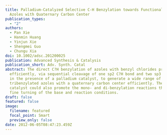 ```yaml
---
title: Palladium-Catalyzed Selective C-H Benzylation towards Functionalized
  Azoles with Quaternary Carbon Center
publication_types:
  - "2"
authors:
  - Pan Xie
  - Hanmin Huang
  - Yinjun Xie
  - Shengmei Guo
  - Chungu Xia
doi: 10.1002/adsc.201200025
publication: Advanced Synthesis & Catalysis
publication_short: Adv. Synth. Catal
abstract: The direct C?H benzylation of azoles with benzyl chlorides proceeds
  efficiently, via sequential cleavage of one sp2 C?H bond and two sp3 C?H bonds
  in the presence of a palladium catalyst, to generate a wide range of
  tribenzylated azoles with a quaternary carbon center efficiently. The same
  catalyst could also promote the mono- and di-benzylation reactions through
  fine turning of the base and reaction conditions.
draft: false
featured: false
image:
  filename: featured
  focal_point: Smart
  preview_only: false
date: 2012-06-05T08:47:23.459Z
---
```

